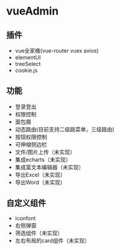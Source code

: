 # vueAdmin

## 插件
- vue全家桶(vue-router vuex axios)
- elementUI
- treeSelect
- cookie.js

## 功能
- 登录登出
- 权限控制
- 面包屑
- 动态路由(目前支持二级路菜单，三级路由)
- 按钮权限控制
- 可伸缩侧边栏
- 文件/图片上传（未实现）
- 集成echarts（未实现）
- 集成富文本编辑器（未实现）
- 导出Excel（未实现）
- 导出Word（未实现）


## 自定义组件
- iconfont
- 右侧弹窗
- 筛选组件（未实现）
- 左右布局的card组件（未实现）
